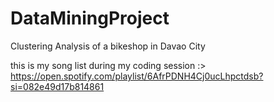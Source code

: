 # DataMiningProject
Clustering Analysis of a bikeshop in Davao City

this is my song list during my coding session :>
https://open.spotify.com/playlist/6AfrPDNH4Cj0ucLhpctdsb?si=082e49d17b814861
